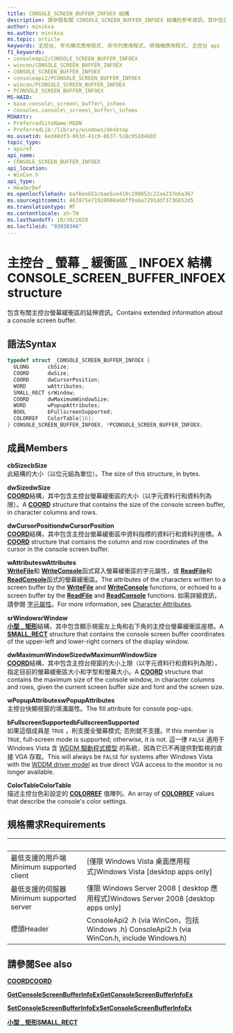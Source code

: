 ```yaml
---
title: CONSOLE_SCREEN_BUFFER_INFOEX 結構
description: 請參閱有關 CONSOLE_SCREEN_BUFFER_INFOEX 結構的參考資訊，其中包含主控台螢幕緩衝區的延伸資訊。
author: miniksa
ms.author: miniksa
ms.topic: article
keywords: 主控台, 字元模式應用程式, 命令列應用程式, 終端機應用程式, 主控台 api
f1_keywords:
- consoleapi2/CONSOLE_SCREEN_BUFFER_INFOEX
- wincon/CONSOLE_SCREEN_BUFFER_INFOEX
- CONSOLE_SCREEN_BUFFER_INFOEX
- consoleapi2/PCONSOLE_SCREEN_BUFFER_INFOEX
- wincon/PCONSOLE_SCREEN_BUFFER_INFOEX
- PCONSOLE_SCREEN_BUFFER_INFOEX
MS-HAID:
- base.console\_screen\_buffer\_infoex
- consoles.console\_screen\_buffer\_infoex
MSHAttr:
- PreferredSiteName:MSDN
- PreferredLib:/library/windows/desktop
ms.assetid: 6ed40df3-063d-41c9-8637-510c95104603
topic_type:
- apiref
api_name:
- CONSOLE_SCREEN_BUFFER_INFOEX
api_location:
- WinCon.h
api_type:
- HeaderDef
ms.openlocfilehash: baf6eeb51cbae5ce410c190852c22ae237e6a367
ms.sourcegitcommit: 463975e71920908a6bff9a6a7291ddf3736652d5
ms.translationtype: MT
ms.contentlocale: zh-TW
ms.lasthandoff: 10/30/2020
ms.locfileid: "93038346"
---
```

# <a name="console_screen_buffer_infoex-structure"></a><span data-ttu-id="5af16-104">主控台 \_ 螢幕 \_ 緩衝區 \_ INFOEX 結構</span><span class="sxs-lookup"><span data-stu-id="5af16-104">CONSOLE\_SCREEN\_BUFFER\_INFOEX structure</span></span>

<span data-ttu-id="5af16-105">包含有關主控台螢幕緩衝區的延伸資訊。</span><span class="sxs-lookup"><span data-stu-id="5af16-105">Contains extended information about a console screen buffer.</span></span>

## <a name="syntax"></a><span data-ttu-id="5af16-106">語法</span><span class="sxs-lookup"><span data-stu-id="5af16-106">Syntax</span></span>

```C
typedef struct _CONSOLE_SCREEN_BUFFER_INFOEX {
  ULONG      cbSize;
  COORD      dwSize;
  COORD      dwCursorPosition;
  WORD       wAttributes;
  SMALL_RECT srWindow;
  COORD      dwMaximumWindowSize;
  WORD       wPopupAttributes;
  BOOL       bFullscreenSupported;
  COLORREF   ColorTable[16];
} CONSOLE_SCREEN_BUFFER_INFOEX, *PCONSOLE_SCREEN_BUFFER_INFOEX;
```

## <a name="members"></a><span data-ttu-id="5af16-107">成員</span><span class="sxs-lookup"><span data-stu-id="5af16-107">Members</span></span>

<span data-ttu-id="5af16-108">**cbSize**</span><span class="sxs-lookup"><span data-stu-id="5af16-108">**cbSize**</span></span>  
<span data-ttu-id="5af16-109">此結構的大小（以位元組為單位）。</span><span class="sxs-lookup"><span data-stu-id="5af16-109">The size of this structure, in bytes.</span></span>

<span data-ttu-id="5af16-110">**dwSize**</span><span class="sxs-lookup"><span data-stu-id="5af16-110">**dwSize**</span></span>  
<span data-ttu-id="5af16-111">[**COORD**](coord-str.md)結構，其中包含主控台螢幕緩衝區的大小（以字元資料行和資料列為限）。</span><span class="sxs-lookup"><span data-stu-id="5af16-111">A [**COORD**](coord-str.md) structure that contains the size of the console screen buffer, in character columns and rows.</span></span>

<span data-ttu-id="5af16-112">**dwCursorPosition**</span><span class="sxs-lookup"><span data-stu-id="5af16-112">**dwCursorPosition**</span></span>  
<span data-ttu-id="5af16-113">[**COORD**](coord-str.md)結構，其中包含主控台螢幕緩衝區中資料指標的資料行和資料列座標。</span><span class="sxs-lookup"><span data-stu-id="5af16-113">A [**COORD**](coord-str.md) structure that contains the column and row coordinates of the cursor in the console screen buffer.</span></span>

<span data-ttu-id="5af16-114">**wAttributes**</span><span class="sxs-lookup"><span data-stu-id="5af16-114">**wAttributes**</span></span>  
<span data-ttu-id="5af16-115">[**WriteFile**](https://msdn.microsoft.com/library/windows/desktop/aa365747)和 [**WriteConsole**](writeconsole.md)函式寫入螢幕緩衝區的字元屬性，或 [**ReadFile**](https://msdn.microsoft.com/library/windows/desktop/aa365467)和 [**ReadConsole**](readconsole.md)函式的螢幕緩衝區。</span><span class="sxs-lookup"><span data-stu-id="5af16-115">The attributes of the characters written to a screen buffer by the [**WriteFile**](https://msdn.microsoft.com/library/windows/desktop/aa365747) and [**WriteConsole**](writeconsole.md) functions, or echoed to a screen buffer by the [**ReadFile**](https://msdn.microsoft.com/library/windows/desktop/aa365467) and [**ReadConsole**](readconsole.md) functions.</span></span> <span data-ttu-id="5af16-116">如需詳細資訊，請參閱 [字元屬性](console-screen-buffers.md#character-attributes)。</span><span class="sxs-lookup"><span data-stu-id="5af16-116">For more information, see [Character Attributes](console-screen-buffers.md#character-attributes).</span></span>

<span data-ttu-id="5af16-117">**srWindow**</span><span class="sxs-lookup"><span data-stu-id="5af16-117">**srWindow**</span></span>  
<span data-ttu-id="5af16-118">[**小型 \_ 矩形**](small-rect-str.md)結構，其中包含顯示視窗左上角和右下角的主控台螢幕緩衝區座標。</span><span class="sxs-lookup"><span data-stu-id="5af16-118">A [**SMALL\_RECT**](small-rect-str.md) structure that contains the console screen buffer coordinates of the upper-left and lower-right corners of the display window.</span></span>

<span data-ttu-id="5af16-119">**dwMaximumWindowSize**</span><span class="sxs-lookup"><span data-stu-id="5af16-119">**dwMaximumWindowSize**</span></span>  
<span data-ttu-id="5af16-120">[**COORD**](coord-str.md)結構，其中包含主控台視窗的大小上限（以字元資料行和資料列為限），指定目前的螢幕緩衝區大小和字型和螢幕大小。</span><span class="sxs-lookup"><span data-stu-id="5af16-120">A [**COORD**](coord-str.md) structure that contains the maximum size of the console window, in character columns and rows, given the current screen buffer size and font and the screen size.</span></span>

<span data-ttu-id="5af16-121">**wPopupAttributes**</span><span class="sxs-lookup"><span data-stu-id="5af16-121">**wPopupAttributes**</span></span>  
<span data-ttu-id="5af16-122">主控台快顯視窗的填滿屬性。</span><span class="sxs-lookup"><span data-stu-id="5af16-122">The fill attribute for console pop-ups.</span></span>

<span data-ttu-id="5af16-123">**bFullscreenSupported**</span><span class="sxs-lookup"><span data-stu-id="5af16-123">**bFullscreenSupported**</span></span>  
<span data-ttu-id="5af16-124">如果這個成員是 `TRUE` ，則支援全螢幕模式; 否則就不支援。</span><span class="sxs-lookup"><span data-stu-id="5af16-124">If this member is `TRUE`, full-screen mode is supported; otherwise, it is not.</span></span> <span data-ttu-id="5af16-125">這一律 `FALSE` 適用于 Windows Vista 含 [WDDM 驅動程式模型](https://docs.microsoft.com/windows-hardware/drivers/display/introduction-to-the-windows-vista-and-later-display-driver-model) 的系統，因為它已不再提供對監視的直接 VGA 存取。</span><span class="sxs-lookup"><span data-stu-id="5af16-125">This will always be `FALSE` for systems after Windows Vista with the [WDDM driver model](https://docs.microsoft.com/windows-hardware/drivers/display/introduction-to-the-windows-vista-and-later-display-driver-model) as true direct VGA access to the monitor is no longer available.</span></span>

<span data-ttu-id="5af16-126">**ColorTable**</span><span class="sxs-lookup"><span data-stu-id="5af16-126">**ColorTable**</span></span>  
<span data-ttu-id="5af16-127">描述主控台色彩設定的 [**COLORREF**](https://msdn.microsoft.com/library/windows/desktop/dd183449) 值陣列。</span><span class="sxs-lookup"><span data-stu-id="5af16-127">An array of [**COLORREF**](https://msdn.microsoft.com/library/windows/desktop/dd183449) values that describe the console's color settings.</span></span>

## <a name="requirements"></a><span data-ttu-id="5af16-128">規格需求</span><span class="sxs-lookup"><span data-stu-id="5af16-128">Requirements</span></span>

| &nbsp; | &nbsp; |
|-|-|
| <span data-ttu-id="5af16-129">最低支援的用戶端</span><span class="sxs-lookup"><span data-stu-id="5af16-129">Minimum supported client</span></span> | <span data-ttu-id="5af16-130">\[僅限 Windows Vista 桌面應用程式\]</span><span class="sxs-lookup"><span data-stu-id="5af16-130">Windows Vista \[desktop apps only\]</span></span> |
| <span data-ttu-id="5af16-131">最低支援的伺服器</span><span class="sxs-lookup"><span data-stu-id="5af16-131">Minimum supported server</span></span> | <span data-ttu-id="5af16-132">僅限 Windows Server 2008 \[ desktop 應用程式\]</span><span class="sxs-lookup"><span data-stu-id="5af16-132">Windows Server 2008 \[desktop apps only\]</span></span> |
| <span data-ttu-id="5af16-133">標頭</span><span class="sxs-lookup"><span data-stu-id="5af16-133">Header</span></span> | <span data-ttu-id="5af16-134">ConsoleApi2 .h (via WinCon，包括 Windows .h) </span><span class="sxs-lookup"><span data-stu-id="5af16-134">ConsoleApi2.h (via WinCon.h, include Windows.h)</span></span> |

## <a name="see-also"></a><span data-ttu-id="5af16-135">請參閱</span><span class="sxs-lookup"><span data-stu-id="5af16-135">See also</span></span>

[<span data-ttu-id="5af16-136">**COORD**</span><span class="sxs-lookup"><span data-stu-id="5af16-136">**COORD**</span></span>](coord-str.md)

[<span data-ttu-id="5af16-137">**GetConsoleScreenBufferInfoEx**</span><span class="sxs-lookup"><span data-stu-id="5af16-137">**GetConsoleScreenBufferInfoEx**</span></span>](getconsolescreenbufferinfoex.md)

[<span data-ttu-id="5af16-138">**SetConsoleScreenBufferInfoEx**</span><span class="sxs-lookup"><span data-stu-id="5af16-138">**SetConsoleScreenBufferInfoEx**</span></span>](setconsolescreenbufferinfoex.md)

[<span data-ttu-id="5af16-139">**小型 \_ 矩形**</span><span class="sxs-lookup"><span data-stu-id="5af16-139">**SMALL\_RECT**</span></span>](small-rect-str.md)

